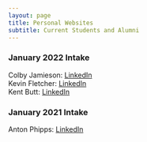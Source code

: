 ```yaml
---
layout: page
title: Personal Websites
subtitle: Current Students and Alumni
---
```


### January 2022 Intake
Colby Jamieson: [LinkedIn](https://www.linkedin.com/in/colby-jamieson-066b8640/)  
Kevin Fletcher: [LinkedIn](https://www.linkedin.com/in/kevin-fletcher-0xb/)  
Kent Butt: [LinkedIn](https://www.linkedin.com/in/kent-butt/)  


### January 2021 Intake  
Anton Phipps: [LinkedIn](https://www.linkedin.com/in/anton-phipps/)

